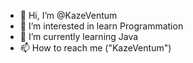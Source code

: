 - 👋 Hi, I’m @KazeVentum
- 👀 I’m interested in learn Programmation
- 🌱 I’m currently learning Java
- 📫 How to reach me ("KazeVentum")

<!---
KazeVentum/KazeVentum is a ✨ special ✨ repository because its `README.md` (this file) appears on your GitHub profile.
You can click the Preview link to take a look at your changes.
--->
